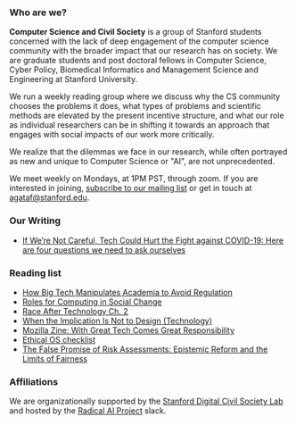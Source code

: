 ### Who are we?
 
**Computer Science and Civil Society** is a group of Stanford students concerned with the lack of deep engagement of the computer science community with the broader impact that our research has on society. We are graduate students and post doctoral fellows in Computer Science, Cyber Policy, Biomedical Informatics and Management Science and Engineering at Stanford University.

We run a weekly reading group where we discuss why the CS community chooses the problems it does, what types of problems and scientific methods are elevated by the present incentive structure, and what our role as individual researchers can be in shifting it towards an approach that engages with social impacts of our work more critically.
 
We realize that the dilemmas we face in our research, while often portrayed as new and unique to Computer Science or "AI", are not unprecedented.

We meet weekly on Mondays, at 1PM PST, through zoom. If you are interested in joining, [subscribe to our mailing list](https://mailman.stanford.edu/mailman/listinfo/computer_science_civil_society) or get in touch at [agataf@stanford.edu](mailto:agataf@stanford.edu).

### Our Writing
* [If We’re Not Careful, Tech Could Hurt the Fight against COVID-19: Here are four questions we need to ask ourselves](https://blogs.scientificamerican.com/observations/if-were-not-careful-tech-could-hurt-the-fight-against-covid-19/)

### Reading list

* [How Big Tech Manipulates Academia to Avoid Regulation](https://theintercept.com/2019/12/20/mit-ethical-ai-artificial-intelligence/)
* [Roles for Computing in Social Change](https://arxiv.org/abs/1912.04883)
* [Race After Technology Ch. 2](https://www.ruhabenjamin.com/race-after-technology)
* [When the Implication Is Not to Design (Technology)](https://www.ics.uci.edu/~djp3/classes/2012_01_INF134/papers/impl9-rev.pdf)
* [Mozilla Zine: With Great Tech Comes Great Responsibility](https://assets.mofoprod.net/network/documents/Mozilla_Zine.pdf)
* [Ethical OS checklist](https://ethicalos.org/)
* [The False Promise of Risk Assessments: Epistemic Reform and the Limits of Fairness](https://scholar.harvard.edu/files/bgreen/files/20-fat-risk.pdf)

### Affiliations

We are organizationally supported by the [Stanford Digital Civil Society Lab](https://pacscenter.stanford.edu/research/digital-civil-society-lab/) and hosted by the [Radical AI Project](http://radicalaiproject.org/) slack.
